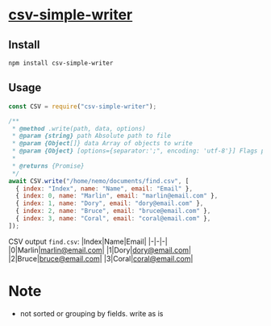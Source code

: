 # [csv-simple-writer](https://github.com/AndrewHaluza/csv-simple-writer)

## Install

`npm install csv-simple-writer`

## Usage

```js
const CSV = require("csv-simple-writer");

/**
 * @method .write(path, data, options)
 * @param {string} path Absolute path to file
 * @param {Object[]} data Array of objects to write
 * @param {Object} [options={separator:';", encoding: 'utf-8'}] Flags parameters
 * 
 * @returns {Promise}
 */
await CSV.write("/home/nemo/documents/find.csv", [
  { index: "Index", name: "Name", email: "Email" },
  { index: 0, name: "Marlin", email: "marlin@email.com" },
  { index: 1, name: "Dory", email: "dory@email.com" },
  { index: 2, name: "Bruce", email: "bruce@email.com" },
  { index: 3, name: "Coral", email: "coral@email.com" },
]);
```

CSV output `find.csv`:
|Index|Name|Email|
|-|-|-|
|0|Marlin|marlin@email.com|
|1|Dory|dory@email.com|
|2|Bruce|bruce@email.com|
|3|Coral|coral@email.com|

# Note

- not sorted or grouping by fields. write as is
